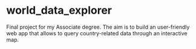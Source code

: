 # world_data_explorer
Final project for my Associate degree. The aim is to build an user-friendly web app that allows to query country-related data through an interactive map.
